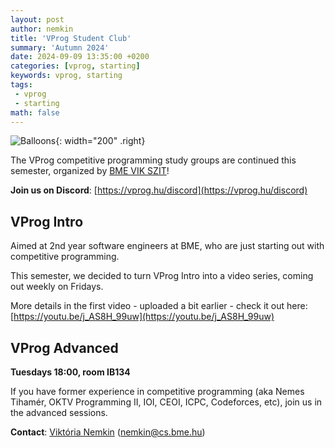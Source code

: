 ```yaml
---
layout: post
author: nemkin
title: 'VProg Student Club'
summary: 'Autumn 2024'
date: 2024-09-09 13:35:00 +0200
categories: [vprog, starting]
keywords: vprog, starting
tags:
 - vprog
 - starting
math: false
---
```


![Balloons](https://vprog.hu/assets/img/balloons-cartoon.png){: width="200" .right}

The VProg competitive programming study groups are continued this semester, organized by [BME VIK SZIT](https://cs.bme.hu/english)!

**Join us on Discord**: [https://vprog.hu/discord](https://vprog.hu/discord)

## VProg Intro

Aimed at 2nd year software engineers at BME, who are just starting out with competitive programming.

This semester, we decided to turn VProg Intro into a video series, coming out weekly on Fridays.

More details in the first video - uploaded a bit earlier - check it out here: [https://youtu.be/j_AS8H_99uw](https://youtu.be/j_AS8H_99uw)

## VProg Advanced

**Tuesdays 18:00, room IB134**

If you have former experience in competitive programming (aka Nemes Tihamér, OKTV Programming II, IOI, CEOI, ICPC, Codeforces, etc), join us in the advanced sessions.

**Contact**: [Viktória Nemkin](https://cs.bme.hu/~nemkin) ([nemkin@cs.bme.hu](mailto:nemkin@cs.bme.hu))
